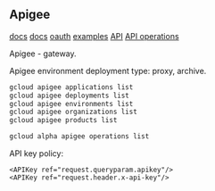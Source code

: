 Apigee
-

[docs](https://cloud.google.com/apigee/docs)
[docs](https://docs.apigee.com/api-platform/reference/apigee-reference)
[oauth](https://cloud.google.com/apigee/docs/api-platform/tutorials/secure-calls-your-api-through-oauth-20-client-credentials)
[examples](https://github.com/apigee/api-platform-samples)
[API](https://cloud.google.com/apigee/docs/reference/apis/apigee/rest)
[API operations](https://apidocs.apigee.com/operations)

Apigee - gateway.

Apigee environment deployment type: proxy, archive.

````sh
gcloud apigee applications list
gcloud apigee deployments list
gcloud apigee environments list
gcloud apigee organizations list
gcloud apigee products list

gcloud alpha apigee operations list

````

API key policy:
````
<APIKey ref="request.queryparam.apikey"/>
<APIKey ref="request.header.x-api-key"/>
````
